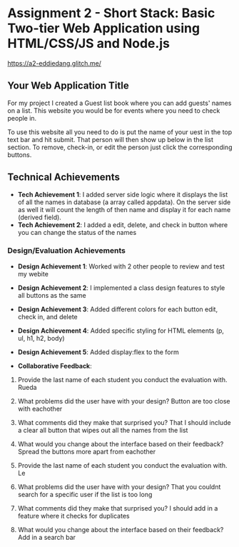 Assignment 2 - Short Stack: Basic Two-tier Web Application using HTML/CSS/JS and Node.js  
===

https://a2-eddiedang.glitch.me/

## Your Web Application Title
For my project I created a Guest list book where you can add guests' names on a list. This website you would be for events where you
need to check people in.

To use this website all you need to do is put the name of your uest in the top text bar and hit submit. That person will then show up
below in the list section. To remove, check-in, or edit the person just click the corresponding buttons.

## Technical Achievements
- **Tech Achievement 1**: I added server side logic where it displays the list of all the names in database (a array called appdata).
                          On the server side as well it will count the length of then name and display it for each name (derived field).
- **Tech Achievement 2**: I added a edit, delete, and check in button where you can change the status of the names 

### Design/Evaluation Achievements
- **Design Achievement 1**: Worked with 2 other people to review and test my webite
- **Design Achievement 2**: I implemented a class design features to style all buttons as the same
- **Design Achievement 3**: Added different colors for each button edit, check in, and delete
- **Design Achievement 4**: Added specific styling for HTML elements (p, ul, h1, h2, body)
- **Design Achievement 5**: Added display:flex to the form

- **Collaborative Feedback**:
1. Provide the last name of each student you conduct the evaluation with.
  Rueda
2. What problems did the user have with your design?
  Button are too close with eachother
3. What comments did they make that surprised you?
  That I should include a clear all button that wipes out all the names from the list
4. What would you change about the interface based on their feedback?
  Spread the buttons more apart from eachother
  
1. Provide the last name of each student you conduct the evaluation with.
  Le
2. What problems did the user have with your design?
  That you couldnt search for a specific user if the list is too long
3. What comments did they make that surprised you?
  I should add in a feature where it checks for duplicates
4. What would you change about the interface based on their feedback?
  Add in a search bar


  

